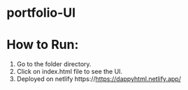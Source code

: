 # portfolio-UI

# How to Run:
1. Go to the folder directory.
2. Click on index.html file to see the UI.
3. Deployed on netlify https://https://dappyhtml.netlify.app/

